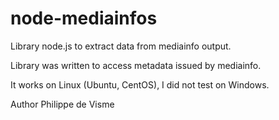 # node-mediainfos
Library node.js to extract data from mediainfo output.

Library was written to access metadata issued by mediainfo.

It works on Linux (Ubuntu, CentOS), I did not test on Windows.



Author
Philippe de Visme

